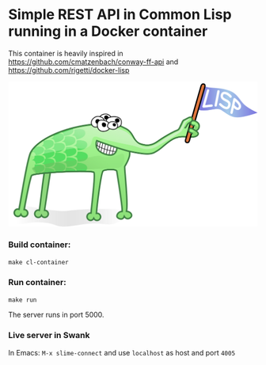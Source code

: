 # Simple REST API in Common Lisp running in a Docker container 

This container is heavily inspired in https://github.com/cmatzenbach/conway-ff-api and https://github.com/rigetti/docker-lisp 

![lisp alien](lispLogo.svg)

### Build container:

`make cl-container`

### Run container:

`make run`

The server runs in port 5000.

### Live server in Swank

In Emacs:
<code>M-x slime-connect</code>
and use `localhost` as host and port `4005`
	
